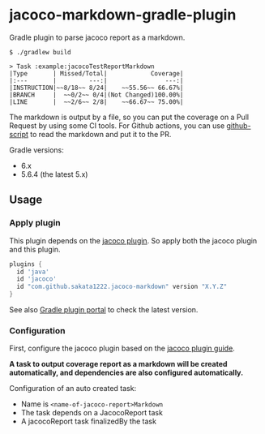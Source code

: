 # jacoco-markdown-gradle-plugin

Gradle plugin to parse jacoco report as a markdown.

```shell
$ ./gradlew build

> Task :example:jacocoTestReportMarkdown
|Type       | Missed/Total|            Coverage|
|:---       |         ---:|                ---:|
|INSTRUCTION|~~8/18~~ 8/24|    ~~55.56~~ 66.67%|
|BRANCH     |  ~~0/2~~ 0/4|(Not Changed)100.00%|
|LINE       |  ~~2/6~~ 2/8|    ~~66.67~~ 75.00%|
```

The markdown is output by a file, so you can put the coverage on a Pull Request by using some CI
tools. For Github actions, you can use [github-script](https://github.com/actions/github-script) to
read the markdown and put it to the PR.

Gradle versions:

- 6.x
- 5.6.4 (the latest 5.x)

## Usage

### Apply plugin

This plugin depends on
the [jacoco plugin](https://docs.gradle.org/current/userguide/jacoco_plugin.html). So apply both the
jacoco plugin and this plugin.

```groovy
plugins {
  id 'java'
  id 'jacoco'
  id "com.github.sakata1222.jacoco-markdown" version "X.Y.Z"
}
```

See also
[Gradle plugin portal](https://plugins.gradle.org/plugin/com.github.sakata1222.jacoco-markdown) to
check the latest version.

### Configuration

First, configure the jacoco plugin based on the [jacoco plugin guide](
https://docs.gradle.org/current/userguide/jacoco_plugin.html).

**A task to output coverage report as a markdown will be created automatically, and dependencies are
also configured automatically.**

Configuration of an auto created task:

- Name is `<name-of-jacoco-report>Markdown`
- The task depends on a JacocoReport task
- A jacocoReport task finalizedBy the task
